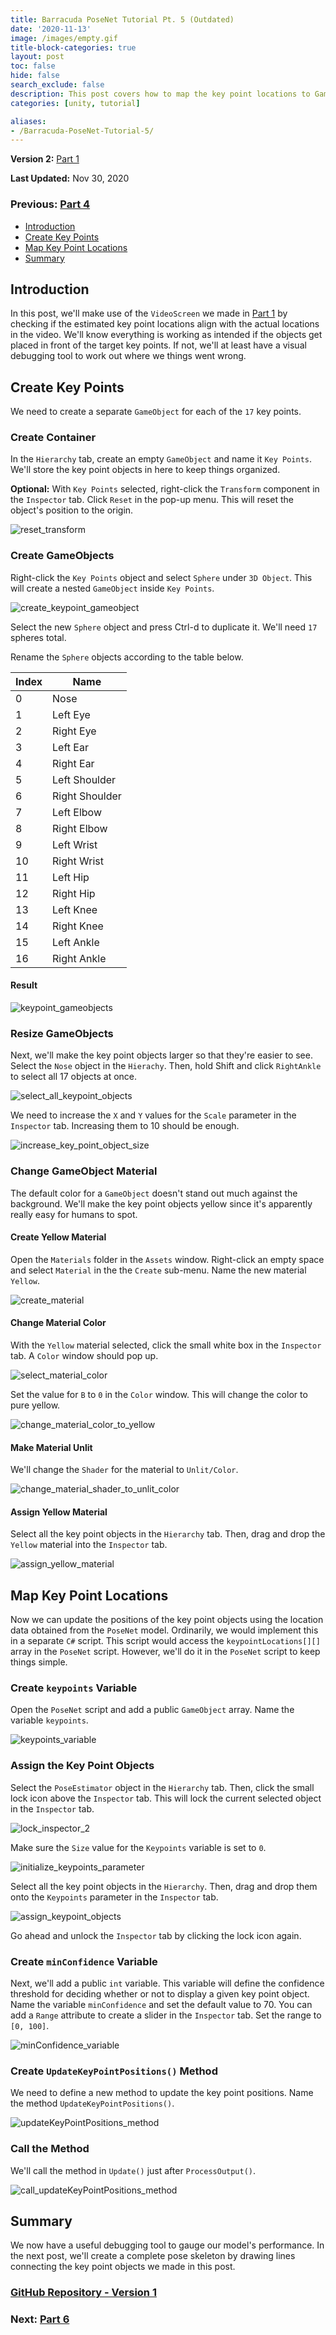 ```yaml
---
title: Barracuda PoseNet Tutorial Pt. 5 (Outdated)
date: '2020-11-13'
image: /images/empty.gif
title-block-categories: true
layout: post
toc: false
hide: false
search_exclude: false
description: This post covers how to map the key point locations to GameObjects.
categories: [unity, tutorial]

aliases:
- /Barracuda-PoseNet-Tutorial-5/
---
```


**Version 2:** [Part 1](../../barracuda-posenet-tutorial-v2/part-1/) 

**Last Updated:** Nov 30, 2020

### Previous: [Part 4](../part-4/)

* [Introduction](#introduction)
* [Create Key Points](#create-key-points)
* [Map Key Point Locations](#map-key-point-locations)
* [Summary](#summary)

## Introduction

In this post, we'll make use of the `VideoScreen` we made in [Part 1](../part-1/) by checking if the estimated key point locations align with the actual locations in the video. We'll know everything is working as intended if the objects get placed in front of the target key points. If not, we'll at least have a visual debugging tool to work out where we things went wrong.

## Create Key Points

We need to create a separate `GameObject` for each of the `17` key points.

### Create Container

In the `Hierarchy` tab, create an empty `GameObject` and name it `Key Points`. We'll store the key point objects in here to keep things organized. 

**Optional:** With `Key Points` selected, right-click the `Transform` component in the `Inspector` tab. Click `Reset` in the pop-up menu. This will reset the object's position to the origin.

![reset_transform](./images/reset_transform.PNG)

### Create GameObjects

Right-click the `Key Points` object and select `Sphere` under `3D Object`. This will create a nested `GameObject` inside `Key Points`.

![create_keypoint_gameobject](./images/create_keypoint_gameobject.PNG)

Select the new `Sphere` object and press Ctrl-d to duplicate it. We'll need `17` spheres total.

Rename the `Sphere` objects according to the table below.

| Index | Name           |
| ----- | -------------- |
| 0     | Nose           |
| 1     | Left Eye       |
| 2     | Right Eye      |
| 3     | Left Ear       |
| 4     | Right Ear      |
| 5     | Left Shoulder  |
| 6     | Right Shoulder |
| 7     | Left Elbow     |
| 8     | Right Elbow    |
| 9     | Left Wrist     |
| 10    | Right Wrist    |
| 11    | Left Hip       |
| 12    | Right Hip      |
| 13    | Left Knee      |
| 14    | Right Knee     |
| 15    | Left Ankle     |
| 16    | Right Ankle    |

#### Result

![keypoint_gameobjects](./images/keypoint_gameobjects.PNG)

### Resize GameObjects

Next, we'll make the key point objects larger so that they're easier to see. Select the `Nose` object in the `Hierachy`. Then,   hold Shift and click `RightAnkle` to select all 17 objects at once.

![select_all_keypoint_objects](./images/select_all_keypoint_objects.PNG)

We need to increase the `X` and `Y` values for the `Scale` parameter in the `Inspector` tab. Increasing them to 10 should be enough.

![increase_key_point_object_size](./images/increase_key_point_object_size.PNG)

### Change GameObject Material

The default color for a `GameObject` doesn't stand out much against the background. We'll make the key point objects yellow since it's apparently really easy for humans to spot.

#### Create Yellow Material

Open the `Materials` folder in the `Assets` window. Right-click an empty space and select `Material` in the the `Create` sub-menu. Name the new material `Yellow`.

![create_material](./images/create_material.PNG)

#### Change Material Color

With the `Yellow` material selected, click the small white box in the `Inspector` tab. A `Color` window should pop up.

![select_material_color](./images/select_material_color_3.png)

Set the value for `B` to `0` in the `Color` window. This will change the color to pure yellow.

![change_material_color_to_yellow](./images/change_material_color_to_yellow.PNG)

#### Make Material Unlit

We'll change the `Shader` for the material to `Unlit/Color`.

![change_material_shader_to_unlit_color](./images/change_material_shader_to_unlit_color.PNG)

#### Assign Yellow Material

Select all the key point objects in the `Hierarchy` tab. Then, drag and drop the `Yellow` material into the `Inspector` tab.

![assign_yellow_material](./images/assign_yellow_material.PNG)



## Map Key Point Locations

Now we can update the positions of the key point objects using the location data obtained from the `PoseNet` model. Ordinarily, we would implement this in a separate `C#` script. This script would access the `keypointLocations[][]` array in the `PoseNet` script. However, we'll do it in the `PoseNet` script to keep things simple. 

### Create `keypoints` Variable

Open the `PoseNet` script and add a public `GameObject` array. Name the variable `keypoints`.

![keypoints_variable](./images/keypoints_variable.png)

### Assign the Key Point Objects

Select the `PoseEstimator` object in the `Hierarchy` tab. Then, click the small lock icon above the `Inspector` tab. This will lock the current selected object in the `Inspector` tab.

![lock_inspector_2](./images/lock_inspector_2.png)



Make sure the `Size` value for the `Keypoints` variable is set to `0`.

![initialize_keypoints_parameter](./images/initialize_keypoints_parameter.png)

Select all the key point objects in the `Hierarchy`. Then, drag and drop them onto the `Keypoints` parameter in the `Inspector` tab.

![assign_keypoint_objects](./images/assign_keypoint_objects.PNG)

Go ahead and unlock the `Inspector` tab by clicking the lock icon again.

### Create `minConfidence` Variable

Next, we'll add a public `int` variable. This variable will define the confidence threshold for deciding whether or not to display a given key point object. Name the variable `minConfidence` and set the default value to 70. You can add a `Range` attribute to create a slider in the `Inspector` tab. Set the range to `[0, 100]`.

 ![minConfidence_variable](./images/minConfidence_variable_2.png)

### Create `UpdateKeyPointPositions()` Method

We need to define a new method to update the key point positions. Name the method `UpdateKeyPointPositions()`.

![updateKeyPointPositions_method](./images/updateKeyPointPositions_method_2.png)

### Call the Method

We'll call the method in `Update()` just after `ProcessOutput()`.

![call_updateKeyPointPositions_method](./images/call_updateKeyPointPositions_method_2.png)

## Summary

We now have a useful debugging tool to gauge our model's performance. In the next post, we'll create a complete pose skeleton by drawing lines connecting the key point objects we made in this post.

### [GitHub Repository - Version 1](https://github.com/cj-mills/Barracuda-PoseNet-Tutorial/tree/Version-1)

### Next: [Part 6](../part-6/)





<!-- Cloudflare Web Analytics --><script defer src='https://static.cloudflareinsights.com/beacon.min.js' data-cf-beacon='{"token": "56b8d2f624604c4891327b3c0d9f6703"}'></script><!-- End Cloudflare Web Analytics -->